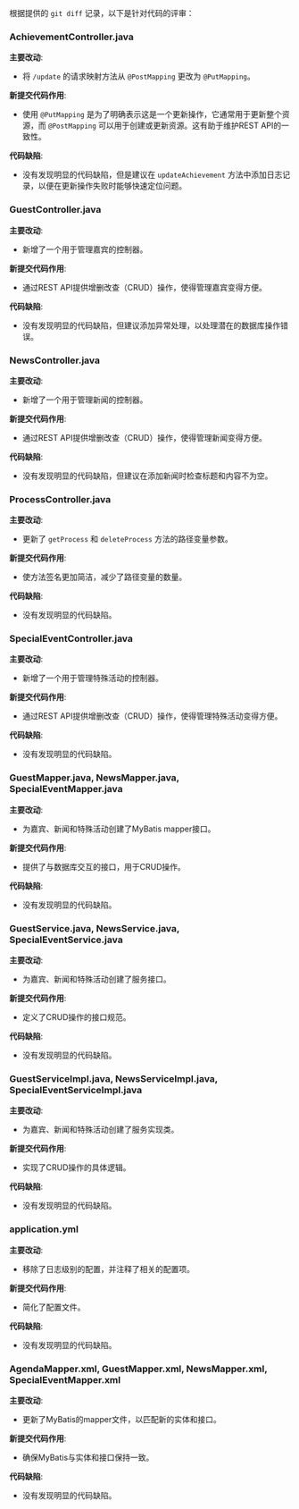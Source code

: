 根据提供的 `git diff` 记录，以下是针对代码的评审：

### AchievementController.java
**主要改动**:
- 将 `/update` 的请求映射方法从 `@PostMapping` 更改为 `@PutMapping`。

**新提交代码作用**:
- 使用 `@PutMapping` 是为了明确表示这是一个更新操作，它通常用于更新整个资源，而 `@PostMapping` 可以用于创建或更新资源。这有助于维护REST API的一致性。

**代码缺陷**:
- 没有发现明显的代码缺陷，但是建议在 `updateAchievement` 方法中添加日志记录，以便在更新操作失败时能够快速定位问题。

### GuestController.java
**主要改动**:
- 新增了一个用于管理嘉宾的控制器。

**新提交代码作用**:
- 通过REST API提供增删改查（CRUD）操作，使得管理嘉宾变得方便。

**代码缺陷**:
- 没有发现明显的代码缺陷，但建议添加异常处理，以处理潜在的数据库操作错误。

### NewsController.java
**主要改动**:
- 新增了一个用于管理新闻的控制器。

**新提交代码作用**:
- 通过REST API提供增删改查（CRUD）操作，使得管理新闻变得方便。

**代码缺陷**:
- 没有发现明显的代码缺陷，但建议在添加新闻时检查标题和内容不为空。

### ProcessController.java
**主要改动**:
- 更新了 `getProcess` 和 `deleteProcess` 方法的路径变量参数。

**新提交代码作用**:
- 使方法签名更加简洁，减少了路径变量的数量。

**代码缺陷**:
- 没有发现明显的代码缺陷。

### SpecialEventController.java
**主要改动**:
- 新增了一个用于管理特殊活动的控制器。

**新提交代码作用**:
- 通过REST API提供增删改查（CRUD）操作，使得管理特殊活动变得方便。

**代码缺陷**:
- 没有发现明显的代码缺陷。

### GuestMapper.java, NewsMapper.java, SpecialEventMapper.java
**主要改动**:
- 为嘉宾、新闻和特殊活动创建了MyBatis mapper接口。

**新提交代码作用**:
- 提供了与数据库交互的接口，用于CRUD操作。

**代码缺陷**:
- 没有发现明显的代码缺陷。

### GuestService.java, NewsService.java, SpecialEventService.java
**主要改动**:
- 为嘉宾、新闻和特殊活动创建了服务接口。

**新提交代码作用**:
- 定义了CRUD操作的接口规范。

**代码缺陷**:
- 没有发现明显的代码缺陷。

### GuestServiceImpl.java, NewsServiceImpl.java, SpecialEventServiceImpl.java
**主要改动**:
- 为嘉宾、新闻和特殊活动创建了服务实现类。

**新提交代码作用**:
- 实现了CRUD操作的具体逻辑。

**代码缺陷**:
- 没有发现明显的代码缺陷。

### application.yml
**主要改动**:
- 移除了日志级别的配置，并注释了相关的配置项。

**新提交代码作用**:
- 简化了配置文件。

**代码缺陷**:
- 没有发现明显的代码缺陷。

### AgendaMapper.xml, GuestMapper.xml, NewsMapper.xml, SpecialEventMapper.xml
**主要改动**:
- 更新了MyBatis的mapper文件，以匹配新的实体和接口。

**新提交代码作用**:
- 确保MyBatis与实体和接口保持一致。

**代码缺陷**:
- 没有发现明显的代码缺陷。